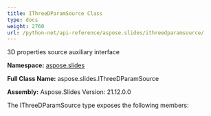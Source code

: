 ```yaml
---
title: IThreeDParamSource Class
type: docs
weight: 2760
url: /python-net/api-reference/aspose.slides/ithreedparamsource/
---
```


3D properties source auxiliary interface

**Namespace:** [aspose.slides](/slides/python-net/api-reference/aspose.slides/)

**Full Class Name:** aspose.slides.IThreeDParamSource

**Assembly:**  Aspose.Slides Version: 21.12.0.0

The IThreeDParamSource type exposes the following members:
